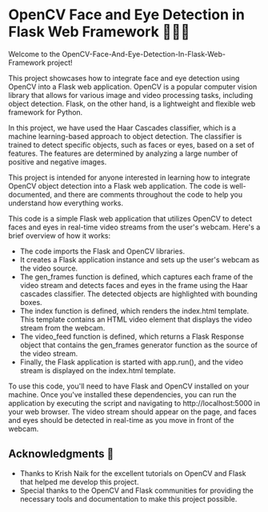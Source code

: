 # OpenCV Face and Eye Detection in Flask Web Framework 📸👀🌐

Welcome to the OpenCV-Face-And-Eye-Detection-In-Flask-Web-Framework project!

This project showcases how to integrate face and eye detection using OpenCV into a Flask web application. OpenCV is a popular computer vision library that allows for various image and video processing tasks, including object detection. Flask, on the other hand, is a lightweight and flexible web framework for Python.

In this project, we have used the Haar Cascades classifier, which is a machine learning-based approach to object detection. The classifier is trained to detect specific objects, such as faces or eyes, based on a set of features. The features are determined by analyzing a large number of positive and negative images.

This project is intended for anyone interested in learning how to integrate OpenCV object detection into a Flask web application. The code is well-documented, and there are comments throughout the code to help you understand how everything works.

This code is a simple Flask web application that utilizes OpenCV to detect faces and eyes in real-time video streams from the user's webcam. Here's a brief overview of how it works:

* The code imports the Flask and OpenCV libraries.
* It creates a Flask application instance and sets up the user's webcam as the video source.
* The gen_frames function is defined, which captures each frame of the video stream and detects faces and eyes in the frame using the Haar cascades classifier. The detected objects are highlighted with bounding boxes.
* The index function is defined, which renders the index.html template. This template contains an HTML video element that displays the video stream from the webcam.
* The video_feed function is defined, which returns a Flask Response object that contains the gen_frames generator function as the source of the video stream.
* Finally, the Flask application is started with app.run(), and the video stream is displayed on the index.html template.

To use this code, you'll need to have Flask and OpenCV installed on your machine. Once you've installed these dependencies, you can run the application by executing the script and navigating to http://localhost:5000 in your web browser. The video stream should appear on the page, and faces and eyes should be detected in real-time as you move in front of the webcam.


## Acknowledgments 🙏

* Thanks to Krish Naik for the excellent tutorials on OpenCV and Flask that helped me develop this project.
* Special thanks to the OpenCV and Flask communities for providing the necessary tools and documentation to make this project possible.
